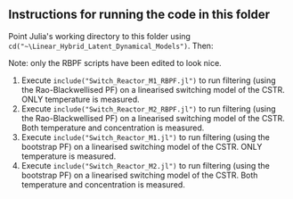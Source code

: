 ## Instructions for running the code in this folder

Point Julia's working directory to this folder using `cd("~\Linear_Hybrid_Latent_Dynamical_Models")`. Then:

Note: only the RBPF scripts have been edited to look nice.

1. Execute `include("Switch_Reactor_M1_RBPF.jl")` to run filtering (using the Rao-Blackwellised PF) on a linearised switching model of the CSTR. ONLY temperature is measured.
2. Execute `include("Switch_Reactor_M2_RBPF.jl")` to run filtering (using the Rao-Blackwellised PF) on a linearised switching model of the CSTR. Both temperature and concentration is measured.
3. Execute `include("Switch_Reactor_M1.jl")` to run filtering (using the bootstrap PF) on a linearised switching model of the CSTR. ONLY temperature is measured.
4. Execute `include("Switch_Reactor_M2.jl")` to run filtering (using the bootstrap PF) on a linearised switching model of the CSTR. Both temperature and concentration is measured.
